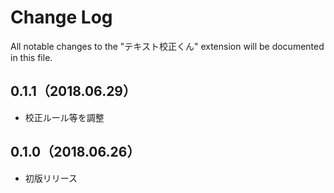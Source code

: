 # Change Log
All notable changes to the "テキスト校正くん" extension will be documented in this file.

## 0.1.1（2018.06.29）
- 校正ルール等を調整

## 0.1.0（2018.06.26）
- 初版リリース
